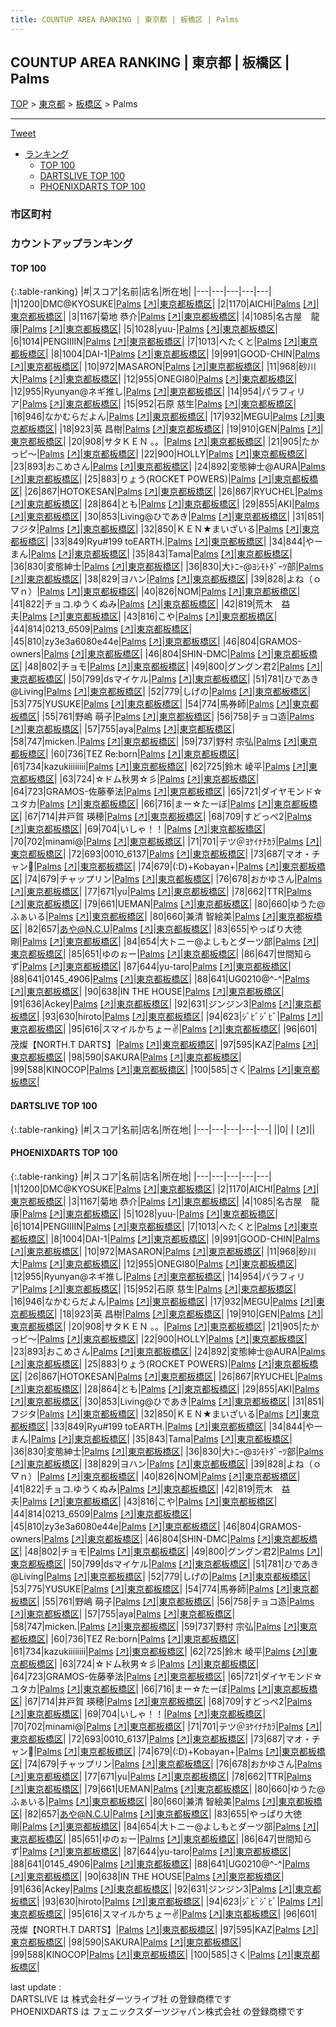 ```yaml
---
title: COUNTUP AREA RANKING | 東京都 | 板橋区 | Palms
---
```

## COUNTUP AREA RANKING | 東京都 | 板橋区 | Palms

[TOP](/darts/rank/) > [東京都](/darts/rank/東京都/) > [板橋区](/darts/rank/東京都/板橋区/) > Palms

___

<a href="https://twitter.com/share?ref_src=twsrc%5Etfw" data-text="COUNTUP AREA RANKING | 東京都板橋区Palms" class="twitter-share-button" data-hashtags="DARTSLIVE,PHOENIXDARTS,darts,ダーツ" data-show-count="false">Tweet</a>

* [ランキング](#カウントアップランキング)
    * [TOP 100](#top-100)
    * [DARTSLIVE TOP 100](#dartslive-top-100)
    * [PHOENIXDARTS TOP 100](#phoenixdarts-top-100)

### 市区町村

<ul>

</ul>

### カウントアップランキング

#### TOP 100



{:.table-ranking}
|#|スコア|名前|店名|所在地|
|---|---|---|---|---|
|1|1200|<span class="rank-name-pd">DMC@KYOSUKE</span>|<a href="/darts/rank/shops/9655.html">Palms</a> <a href="https://vs.phoenixdarts.com/jp/shop/shopDetailInfo/s_9655?s_seq=9655">[↗]</a>|<a href="/darts/rank/東京都/板橋区">東京都板橋区</a>|
|2|1170|<span class="rank-name-pd">AICHI</span>|<a href="/darts/rank/shops/9655.html">Palms</a> <a href="https://vs.phoenixdarts.com/jp/shop/shopDetailInfo/s_9655?s_seq=9655">[↗]</a>|<a href="/darts/rank/東京都/板橋区">東京都板橋区</a>|
|3|1167|<span class="rank-name-pd"><span class="pro-icon-pd"></span>菊地 恭介</span>|<a href="/darts/rank/shops/9655.html">Palms</a> <a href="https://vs.phoenixdarts.com/jp/shop/shopDetailInfo/s_9655?s_seq=9655">[↗]</a>|<a href="/darts/rank/東京都/板橋区">東京都板橋区</a>|
|4|1085|<span class="rank-name-pd">名古屋　龍康</span>|<a href="/darts/rank/shops/9655.html">Palms</a> <a href="https://vs.phoenixdarts.com/jp/shop/shopDetailInfo/s_9655?s_seq=9655">[↗]</a>|<a href="/darts/rank/東京都/板橋区">東京都板橋区</a>|
|5|1028|<span class="rank-name-pd">yuu-</span>|<a href="/darts/rank/shops/9655.html">Palms</a> <a href="https://vs.phoenixdarts.com/jp/shop/shopDetailInfo/s_9655?s_seq=9655">[↗]</a>|<a href="/darts/rank/東京都/板橋区">東京都板橋区</a>|
|6|1014|<span class="rank-name-pd">PENGIIIIN</span>|<a href="/darts/rank/shops/9655.html">Palms</a> <a href="https://vs.phoenixdarts.com/jp/shop/shopDetailInfo/s_9655?s_seq=9655">[↗]</a>|<a href="/darts/rank/東京都/板橋区">東京都板橋区</a>|
|7|1013|<span class="rank-name-pd">へたくと</span>|<a href="/darts/rank/shops/9655.html">Palms</a> <a href="https://vs.phoenixdarts.com/jp/shop/shopDetailInfo/s_9655?s_seq=9655">[↗]</a>|<a href="/darts/rank/東京都/板橋区">東京都板橋区</a>|
|8|1004|<span class="rank-name-pd">DAI-1</span>|<a href="/darts/rank/shops/9655.html">Palms</a> <a href="https://vs.phoenixdarts.com/jp/shop/shopDetailInfo/s_9655?s_seq=9655">[↗]</a>|<a href="/darts/rank/東京都/板橋区">東京都板橋区</a>|
|9|991|<span class="rank-name-pd">GOOD-CHIN</span>|<a href="/darts/rank/shops/9655.html">Palms</a> <a href="https://vs.phoenixdarts.com/jp/shop/shopDetailInfo/s_9655?s_seq=9655">[↗]</a>|<a href="/darts/rank/東京都/板橋区">東京都板橋区</a>|
|10|972|<span class="rank-name-pd">MASARON</span>|<a href="/darts/rank/shops/9655.html">Palms</a> <a href="https://vs.phoenixdarts.com/jp/shop/shopDetailInfo/s_9655?s_seq=9655">[↗]</a>|<a href="/darts/rank/東京都/板橋区">東京都板橋区</a>|
|11|968|<span class="rank-name-pd"><span class="pro-icon-pd"></span>砂川 大</span>|<a href="/darts/rank/shops/9655.html">Palms</a> <a href="https://vs.phoenixdarts.com/jp/shop/shopDetailInfo/s_9655?s_seq=9655">[↗]</a>|<a href="/darts/rank/東京都/板橋区">東京都板橋区</a>|
|12|955|<span class="rank-name-pd">ONEGI80</span>|<a href="/darts/rank/shops/9655.html">Palms</a> <a href="https://vs.phoenixdarts.com/jp/shop/shopDetailInfo/s_9655?s_seq=9655">[↗]</a>|<a href="/darts/rank/東京都/板橋区">東京都板橋区</a>|
|12|955|<span class="rank-name-pd">Ryunyan@ネギ推し</span>|<a href="/darts/rank/shops/9655.html">Palms</a> <a href="https://vs.phoenixdarts.com/jp/shop/shopDetailInfo/s_9655?s_seq=9655">[↗]</a>|<a href="/darts/rank/東京都/板橋区">東京都板橋区</a>|
|14|954|<span class="rank-name-pd">パラフィリア</span>|<a href="/darts/rank/shops/9655.html">Palms</a> <a href="https://vs.phoenixdarts.com/jp/shop/shopDetailInfo/s_9655?s_seq=9655">[↗]</a>|<a href="/darts/rank/東京都/板橋区">東京都板橋区</a>|
|15|952|<span class="rank-name-pd"><span class="pro-icon-pd"></span>石原 慈生</span>|<a href="/darts/rank/shops/9655.html">Palms</a> <a href="https://vs.phoenixdarts.com/jp/shop/shopDetailInfo/s_9655?s_seq=9655">[↗]</a>|<a href="/darts/rank/東京都/板橋区">東京都板橋区</a>|
|16|946|<span class="rank-name-pd">なかむらだよん</span>|<a href="/darts/rank/shops/9655.html">Palms</a> <a href="https://vs.phoenixdarts.com/jp/shop/shopDetailInfo/s_9655?s_seq=9655">[↗]</a>|<a href="/darts/rank/東京都/板橋区">東京都板橋区</a>|
|17|932|<span class="rank-name-pd">MEGU</span>|<a href="/darts/rank/shops/9655.html">Palms</a> <a href="https://vs.phoenixdarts.com/jp/shop/shopDetailInfo/s_9655?s_seq=9655">[↗]</a>|<a href="/darts/rank/東京都/板橋区">東京都板橋区</a>|
|18|923|<span class="rank-name-pd"><span class="pro-icon-pd"></span>英 昌樹</span>|<a href="/darts/rank/shops/9655.html">Palms</a> <a href="https://vs.phoenixdarts.com/jp/shop/shopDetailInfo/s_9655?s_seq=9655">[↗]</a>|<a href="/darts/rank/東京都/板橋区">東京都板橋区</a>|
|19|910|<span class="rank-name-pd">GEN</span>|<a href="/darts/rank/shops/9655.html">Palms</a> <a href="https://vs.phoenixdarts.com/jp/shop/shopDetailInfo/s_9655?s_seq=9655">[↗]</a>|<a href="/darts/rank/東京都/板橋区">東京都板橋区</a>|
|20|908|<span class="rank-name-pd">サタＫＥＮ 。。</span>|<a href="/darts/rank/shops/9655.html">Palms</a> <a href="https://vs.phoenixdarts.com/jp/shop/shopDetailInfo/s_9655?s_seq=9655">[↗]</a>|<a href="/darts/rank/東京都/板橋区">東京都板橋区</a>|
|21|905|<span class="rank-name-pd">たかっピ～</span>|<a href="/darts/rank/shops/9655.html">Palms</a> <a href="https://vs.phoenixdarts.com/jp/shop/shopDetailInfo/s_9655?s_seq=9655">[↗]</a>|<a href="/darts/rank/東京都/板橋区">東京都板橋区</a>|
|22|900|<span class="rank-name-pd">HOLLY</span>|<a href="/darts/rank/shops/9655.html">Palms</a> <a href="https://vs.phoenixdarts.com/jp/shop/shopDetailInfo/s_9655?s_seq=9655">[↗]</a>|<a href="/darts/rank/東京都/板橋区">東京都板橋区</a>|
|23|893|<span class="rank-name-pd">おこめさん</span>|<a href="/darts/rank/shops/9655.html">Palms</a> <a href="https://vs.phoenixdarts.com/jp/shop/shopDetailInfo/s_9655?s_seq=9655">[↗]</a>|<a href="/darts/rank/東京都/板橋区">東京都板橋区</a>|
|24|892|<span class="rank-name-pd">変態紳士@AURA</span>|<a href="/darts/rank/shops/9655.html">Palms</a> <a href="https://vs.phoenixdarts.com/jp/shop/shopDetailInfo/s_9655?s_seq=9655">[↗]</a>|<a href="/darts/rank/東京都/板橋区">東京都板橋区</a>|
|25|883|<span class="rank-name-pd">りょう(ROCKET POWERS)</span>|<a href="/darts/rank/shops/9655.html">Palms</a> <a href="https://vs.phoenixdarts.com/jp/shop/shopDetailInfo/s_9655?s_seq=9655">[↗]</a>|<a href="/darts/rank/東京都/板橋区">東京都板橋区</a>|
|26|867|<span class="rank-name-pd">HOTOKESAN</span>|<a href="/darts/rank/shops/9655.html">Palms</a> <a href="https://vs.phoenixdarts.com/jp/shop/shopDetailInfo/s_9655?s_seq=9655">[↗]</a>|<a href="/darts/rank/東京都/板橋区">東京都板橋区</a>|
|26|867|<span class="rank-name-pd">RYUCHEL</span>|<a href="/darts/rank/shops/9655.html">Palms</a> <a href="https://vs.phoenixdarts.com/jp/shop/shopDetailInfo/s_9655?s_seq=9655">[↗]</a>|<a href="/darts/rank/東京都/板橋区">東京都板橋区</a>|
|28|864|<span class="rank-name-pd">とも</span>|<a href="/darts/rank/shops/9655.html">Palms</a> <a href="https://vs.phoenixdarts.com/jp/shop/shopDetailInfo/s_9655?s_seq=9655">[↗]</a>|<a href="/darts/rank/東京都/板橋区">東京都板橋区</a>|
|29|855|<span class="rank-name-pd">AKI</span>|<a href="/darts/rank/shops/9655.html">Palms</a> <a href="https://vs.phoenixdarts.com/jp/shop/shopDetailInfo/s_9655?s_seq=9655">[↗]</a>|<a href="/darts/rank/東京都/板橋区">東京都板橋区</a>|
|30|853|<span class="rank-name-pd">Living@ひであき</span>|<a href="/darts/rank/shops/9655.html">Palms</a> <a href="https://vs.phoenixdarts.com/jp/shop/shopDetailInfo/s_9655?s_seq=9655">[↗]</a>|<a href="/darts/rank/東京都/板橋区">東京都板橋区</a>|
|31|851|<span class="rank-name-pd">フジタ</span>|<a href="/darts/rank/shops/9655.html">Palms</a> <a href="https://vs.phoenixdarts.com/jp/shop/shopDetailInfo/s_9655?s_seq=9655">[↗]</a>|<a href="/darts/rank/東京都/板橋区">東京都板橋区</a>|
|32|850|<span class="rank-name-pd">ＫＥＮ★まいざいる</span>|<a href="/darts/rank/shops/9655.html">Palms</a> <a href="https://vs.phoenixdarts.com/jp/shop/shopDetailInfo/s_9655?s_seq=9655">[↗]</a>|<a href="/darts/rank/東京都/板橋区">東京都板橋区</a>|
|33|849|<span class="rank-name-pd">Ryu#199 toEARTH.</span>|<a href="/darts/rank/shops/9655.html">Palms</a> <a href="https://vs.phoenixdarts.com/jp/shop/shopDetailInfo/s_9655?s_seq=9655">[↗]</a>|<a href="/darts/rank/東京都/板橋区">東京都板橋区</a>|
|34|844|<span class="rank-name-pd">やーまん</span>|<a href="/darts/rank/shops/9655.html">Palms</a> <a href="https://vs.phoenixdarts.com/jp/shop/shopDetailInfo/s_9655?s_seq=9655">[↗]</a>|<a href="/darts/rank/東京都/板橋区">東京都板橋区</a>|
|35|843|<span class="rank-name-pd">Tama</span>|<a href="/darts/rank/shops/9655.html">Palms</a> <a href="https://vs.phoenixdarts.com/jp/shop/shopDetailInfo/s_9655?s_seq=9655">[↗]</a>|<a href="/darts/rank/東京都/板橋区">東京都板橋区</a>|
|36|830|<span class="rank-name-pd">変態紳士</span>|<a href="/darts/rank/shops/9655.html">Palms</a> <a href="https://vs.phoenixdarts.com/jp/shop/shopDetailInfo/s_9655?s_seq=9655">[↗]</a>|<a href="/darts/rank/東京都/板橋区">東京都板橋区</a>|
|36|830|<span class="rank-name-pd">大ﾄﾆｰ@ﾖｼﾓﾄﾀﾞｰﾂ部</span>|<a href="/darts/rank/shops/9655.html">Palms</a> <a href="https://vs.phoenixdarts.com/jp/shop/shopDetailInfo/s_9655?s_seq=9655">[↗]</a>|<a href="/darts/rank/東京都/板橋区">東京都板橋区</a>|
|38|829|<span class="rank-name-pd">ヨハン</span>|<a href="/darts/rank/shops/9655.html">Palms</a> <a href="https://vs.phoenixdarts.com/jp/shop/shopDetailInfo/s_9655?s_seq=9655">[↗]</a>|<a href="/darts/rank/東京都/板橋区">東京都板橋区</a>|
|39|828|<span class="rank-name-pd">よね（ｏ▽ｎ）</span>|<a href="/darts/rank/shops/9655.html">Palms</a> <a href="https://vs.phoenixdarts.com/jp/shop/shopDetailInfo/s_9655?s_seq=9655">[↗]</a>|<a href="/darts/rank/東京都/板橋区">東京都板橋区</a>|
|40|826|<span class="rank-name-pd">NOM</span>|<a href="/darts/rank/shops/9655.html">Palms</a> <a href="https://vs.phoenixdarts.com/jp/shop/shopDetailInfo/s_9655?s_seq=9655">[↗]</a>|<a href="/darts/rank/東京都/板橋区">東京都板橋区</a>|
|41|822|<span class="rank-name-pd">チョコ.ゆうくぬみ</span>|<a href="/darts/rank/shops/9655.html">Palms</a> <a href="https://vs.phoenixdarts.com/jp/shop/shopDetailInfo/s_9655?s_seq=9655">[↗]</a>|<a href="/darts/rank/東京都/板橋区">東京都板橋区</a>|
|42|819|<span class="rank-name-pd">荒木　益夫</span>|<a href="/darts/rank/shops/9655.html">Palms</a> <a href="https://vs.phoenixdarts.com/jp/shop/shopDetailInfo/s_9655?s_seq=9655">[↗]</a>|<a href="/darts/rank/東京都/板橋区">東京都板橋区</a>|
|43|816|<span class="rank-name-pd">こや</span>|<a href="/darts/rank/shops/9655.html">Palms</a> <a href="https://vs.phoenixdarts.com/jp/shop/shopDetailInfo/s_9655?s_seq=9655">[↗]</a>|<a href="/darts/rank/東京都/板橋区">東京都板橋区</a>|
|44|814|<span class="rank-name-pd">0213_6509</span>|<a href="/darts/rank/shops/9655.html">Palms</a> <a href="https://vs.phoenixdarts.com/jp/shop/shopDetailInfo/s_9655?s_seq=9655">[↗]</a>|<a href="/darts/rank/東京都/板橋区">東京都板橋区</a>|
|45|810|<span class="rank-name-pd">zy3e3a6080e44e</span>|<a href="/darts/rank/shops/9655.html">Palms</a> <a href="https://vs.phoenixdarts.com/jp/shop/shopDetailInfo/s_9655?s_seq=9655">[↗]</a>|<a href="/darts/rank/東京都/板橋区">東京都板橋区</a>|
|46|804|<span class="rank-name-pd">GRAMOS-owners</span>|<a href="/darts/rank/shops/9655.html">Palms</a> <a href="https://vs.phoenixdarts.com/jp/shop/shopDetailInfo/s_9655?s_seq=9655">[↗]</a>|<a href="/darts/rank/東京都/板橋区">東京都板橋区</a>|
|46|804|<span class="rank-name-pd">SHIN-DMC</span>|<a href="/darts/rank/shops/9655.html">Palms</a> <a href="https://vs.phoenixdarts.com/jp/shop/shopDetailInfo/s_9655?s_seq=9655">[↗]</a>|<a href="/darts/rank/東京都/板橋区">東京都板橋区</a>|
|48|802|<span class="rank-name-pd">チョモ</span>|<a href="/darts/rank/shops/9655.html">Palms</a> <a href="https://vs.phoenixdarts.com/jp/shop/shopDetailInfo/s_9655?s_seq=9655">[↗]</a>|<a href="/darts/rank/東京都/板橋区">東京都板橋区</a>|
|49|800|<span class="rank-name-pd">グングン君2</span>|<a href="/darts/rank/shops/9655.html">Palms</a> <a href="https://vs.phoenixdarts.com/jp/shop/shopDetailInfo/s_9655?s_seq=9655">[↗]</a>|<a href="/darts/rank/東京都/板橋区">東京都板橋区</a>|
|50|799|<span class="rank-name-pd">dsマイケル</span>|<a href="/darts/rank/shops/9655.html">Palms</a> <a href="https://vs.phoenixdarts.com/jp/shop/shopDetailInfo/s_9655?s_seq=9655">[↗]</a>|<a href="/darts/rank/東京都/板橋区">東京都板橋区</a>|
|51|781|<span class="rank-name-pd">ひであき@Living</span>|<a href="/darts/rank/shops/9655.html">Palms</a> <a href="https://vs.phoenixdarts.com/jp/shop/shopDetailInfo/s_9655?s_seq=9655">[↗]</a>|<a href="/darts/rank/東京都/板橋区">東京都板橋区</a>|
|52|779|<span class="rank-name-pd">しげの</span>|<a href="/darts/rank/shops/9655.html">Palms</a> <a href="https://vs.phoenixdarts.com/jp/shop/shopDetailInfo/s_9655?s_seq=9655">[↗]</a>|<a href="/darts/rank/東京都/板橋区">東京都板橋区</a>|
|53|775|<span class="rank-name-pd">YUSUKE</span>|<a href="/darts/rank/shops/9655.html">Palms</a> <a href="https://vs.phoenixdarts.com/jp/shop/shopDetailInfo/s_9655?s_seq=9655">[↗]</a>|<a href="/darts/rank/東京都/板橋区">東京都板橋区</a>|
|54|774|<span class="rank-name-pd">馬券師</span>|<a href="/darts/rank/shops/9655.html">Palms</a> <a href="https://vs.phoenixdarts.com/jp/shop/shopDetailInfo/s_9655?s_seq=9655">[↗]</a>|<a href="/darts/rank/東京都/板橋区">東京都板橋区</a>|
|55|761|<span class="rank-name-pd"><span class="pro-icon-pd"></span>野嶋 萌子</span>|<a href="/darts/rank/shops/9655.html">Palms</a> <a href="https://vs.phoenixdarts.com/jp/shop/shopDetailInfo/s_9655?s_seq=9655">[↗]</a>|<a href="/darts/rank/東京都/板橋区">東京都板橋区</a>|
|56|758|<span class="rank-name-pd">チョコ造</span>|<a href="/darts/rank/shops/9655.html">Palms</a> <a href="https://vs.phoenixdarts.com/jp/shop/shopDetailInfo/s_9655?s_seq=9655">[↗]</a>|<a href="/darts/rank/東京都/板橋区">東京都板橋区</a>|
|57|755|<span class="rank-name-pd">aya</span>|<a href="/darts/rank/shops/9655.html">Palms</a> <a href="https://vs.phoenixdarts.com/jp/shop/shopDetailInfo/s_9655?s_seq=9655">[↗]</a>|<a href="/darts/rank/東京都/板橋区">東京都板橋区</a>|
|58|747|<span class="rank-name-pd">micken.</span>|<a href="/darts/rank/shops/9655.html">Palms</a> <a href="https://vs.phoenixdarts.com/jp/shop/shopDetailInfo/s_9655?s_seq=9655">[↗]</a>|<a href="/darts/rank/東京都/板橋区">東京都板橋区</a>|
|59|737|<span class="rank-name-pd"><span class="pro-icon-pd"></span>野村 宗弘</span>|<a href="/darts/rank/shops/9655.html">Palms</a> <a href="https://vs.phoenixdarts.com/jp/shop/shopDetailInfo/s_9655?s_seq=9655">[↗]</a>|<a href="/darts/rank/東京都/板橋区">東京都板橋区</a>|
|60|736|<span class="rank-name-pd">TEZ Re:born</span>|<a href="/darts/rank/shops/9655.html">Palms</a> <a href="https://vs.phoenixdarts.com/jp/shop/shopDetailInfo/s_9655?s_seq=9655">[↗]</a>|<a href="/darts/rank/東京都/板橋区">東京都板橋区</a>|
|61|734|<span class="rank-name-pd">kazukiiiiiiii</span>|<a href="/darts/rank/shops/9655.html">Palms</a> <a href="https://vs.phoenixdarts.com/jp/shop/shopDetailInfo/s_9655?s_seq=9655">[↗]</a>|<a href="/darts/rank/東京都/板橋区">東京都板橋区</a>|
|62|725|<span class="rank-name-pd"><span class="pro-icon-pd"></span>鈴木 崚平</span>|<a href="/darts/rank/shops/9655.html">Palms</a> <a href="https://vs.phoenixdarts.com/jp/shop/shopDetailInfo/s_9655?s_seq=9655">[↗]</a>|<a href="/darts/rank/東京都/板橋区">東京都板橋区</a>|
|63|724|<span class="rank-name-pd">☆ドム秋男☆彡</span>|<a href="/darts/rank/shops/9655.html">Palms</a> <a href="https://vs.phoenixdarts.com/jp/shop/shopDetailInfo/s_9655?s_seq=9655">[↗]</a>|<a href="/darts/rank/東京都/板橋区">東京都板橋区</a>|
|64|723|<span class="rank-name-pd">GRAMOS-佐藤拳法</span>|<a href="/darts/rank/shops/9655.html">Palms</a> <a href="https://vs.phoenixdarts.com/jp/shop/shopDetailInfo/s_9655?s_seq=9655">[↗]</a>|<a href="/darts/rank/東京都/板橋区">東京都板橋区</a>|
|65|721|<span class="rank-name-pd">ダイヤモンド☆ユタカ</span>|<a href="/darts/rank/shops/9655.html">Palms</a> <a href="https://vs.phoenixdarts.com/jp/shop/shopDetailInfo/s_9655?s_seq=9655">[↗]</a>|<a href="/darts/rank/東京都/板橋区">東京都板橋区</a>|
|66|716|<span class="rank-name-pd">まー☆たーぼ</span>|<a href="/darts/rank/shops/9655.html">Palms</a> <a href="https://vs.phoenixdarts.com/jp/shop/shopDetailInfo/s_9655?s_seq=9655">[↗]</a>|<a href="/darts/rank/東京都/板橋区">東京都板橋区</a>|
|67|714|<span class="rank-name-pd">井戸賀 瑛穂</span>|<a href="/darts/rank/shops/9655.html">Palms</a> <a href="https://vs.phoenixdarts.com/jp/shop/shopDetailInfo/s_9655?s_seq=9655">[↗]</a>|<a href="/darts/rank/東京都/板橋区">東京都板橋区</a>|
|68|709|<span class="rank-name-pd">すどっぺ2</span>|<a href="/darts/rank/shops/9655.html">Palms</a> <a href="https://vs.phoenixdarts.com/jp/shop/shopDetailInfo/s_9655?s_seq=9655">[↗]</a>|<a href="/darts/rank/東京都/板橋区">東京都板橋区</a>|
|69|704|<span class="rank-name-pd">いしゃ！！</span>|<a href="/darts/rank/shops/9655.html">Palms</a> <a href="https://vs.phoenixdarts.com/jp/shop/shopDetailInfo/s_9655?s_seq=9655">[↗]</a>|<a href="/darts/rank/東京都/板橋区">東京都板橋区</a>|
|70|702|<span class="rank-name-pd">minami@</span>|<a href="/darts/rank/shops/9655.html">Palms</a> <a href="https://vs.phoenixdarts.com/jp/shop/shopDetailInfo/s_9655?s_seq=9655">[↗]</a>|<a href="/darts/rank/東京都/板橋区">東京都板橋区</a>|
|71|701|<span class="rank-name-pd">テツ＠ﾖｹｲﾅﾁｶﾗ</span>|<a href="/darts/rank/shops/9655.html">Palms</a> <a href="https://vs.phoenixdarts.com/jp/shop/shopDetailInfo/s_9655?s_seq=9655">[↗]</a>|<a href="/darts/rank/東京都/板橋区">東京都板橋区</a>|
|72|693|<span class="rank-name-pd">0010_6137</span>|<a href="/darts/rank/shops/9655.html">Palms</a> <a href="https://vs.phoenixdarts.com/jp/shop/shopDetailInfo/s_9655?s_seq=9655">[↗]</a>|<a href="/darts/rank/東京都/板橋区">東京都板橋区</a>|
|73|687|<span class="rank-name-pd">マオ・チャン🥟</span>|<a href="/darts/rank/shops/9655.html">Palms</a> <a href="https://vs.phoenixdarts.com/jp/shop/shopDetailInfo/s_9655?s_seq=9655">[↗]</a>|<a href="/darts/rank/東京都/板橋区">東京都板橋区</a>|
|74|679|<span class="rank-name-pd">(:D)+Kobayan+</span>|<a href="/darts/rank/shops/9655.html">Palms</a> <a href="https://vs.phoenixdarts.com/jp/shop/shopDetailInfo/s_9655?s_seq=9655">[↗]</a>|<a href="/darts/rank/東京都/板橋区">東京都板橋区</a>|
|74|679|<span class="rank-name-pd">チャップリン</span>|<a href="/darts/rank/shops/9655.html">Palms</a> <a href="https://vs.phoenixdarts.com/jp/shop/shopDetailInfo/s_9655?s_seq=9655">[↗]</a>|<a href="/darts/rank/東京都/板橋区">東京都板橋区</a>|
|76|678|<span class="rank-name-pd">おかゆさん</span>|<a href="/darts/rank/shops/9655.html">Palms</a> <a href="https://vs.phoenixdarts.com/jp/shop/shopDetailInfo/s_9655?s_seq=9655">[↗]</a>|<a href="/darts/rank/東京都/板橋区">東京都板橋区</a>|
|77|671|<span class="rank-name-pd">yu</span>|<a href="/darts/rank/shops/9655.html">Palms</a> <a href="https://vs.phoenixdarts.com/jp/shop/shopDetailInfo/s_9655?s_seq=9655">[↗]</a>|<a href="/darts/rank/東京都/板橋区">東京都板橋区</a>|
|78|662|<span class="rank-name-pd">TTR</span>|<a href="/darts/rank/shops/9655.html">Palms</a> <a href="https://vs.phoenixdarts.com/jp/shop/shopDetailInfo/s_9655?s_seq=9655">[↗]</a>|<a href="/darts/rank/東京都/板橋区">東京都板橋区</a>|
|79|661|<span class="rank-name-pd">UEMAN</span>|<a href="/darts/rank/shops/9655.html">Palms</a> <a href="https://vs.phoenixdarts.com/jp/shop/shopDetailInfo/s_9655?s_seq=9655">[↗]</a>|<a href="/darts/rank/東京都/板橋区">東京都板橋区</a>|
|80|660|<span class="rank-name-pd">ゆうた@ふぁいる</span>|<a href="/darts/rank/shops/9655.html">Palms</a> <a href="https://vs.phoenixdarts.com/jp/shop/shopDetailInfo/s_9655?s_seq=9655">[↗]</a>|<a href="/darts/rank/東京都/板橋区">東京都板橋区</a>|
|80|660|<span class="rank-name-pd">兼清 智絵美</span>|<a href="/darts/rank/shops/9655.html">Palms</a> <a href="https://vs.phoenixdarts.com/jp/shop/shopDetailInfo/s_9655?s_seq=9655">[↗]</a>|<a href="/darts/rank/東京都/板橋区">東京都板橋区</a>|
|82|657|<span class="rank-name-pd">あや@N.C.U</span>|<a href="/darts/rank/shops/9655.html">Palms</a> <a href="https://vs.phoenixdarts.com/jp/shop/shopDetailInfo/s_9655?s_seq=9655">[↗]</a>|<a href="/darts/rank/東京都/板橋区">東京都板橋区</a>|
|83|655|<span class="rank-name-pd">やっぱり大徳剛</span>|<a href="/darts/rank/shops/9655.html">Palms</a> <a href="https://vs.phoenixdarts.com/jp/shop/shopDetailInfo/s_9655?s_seq=9655">[↗]</a>|<a href="/darts/rank/東京都/板橋区">東京都板橋区</a>|
|84|654|<span class="rank-name-pd">大トニー@よしもとダーツ部</span>|<a href="/darts/rank/shops/9655.html">Palms</a> <a href="https://vs.phoenixdarts.com/jp/shop/shopDetailInfo/s_9655?s_seq=9655">[↗]</a>|<a href="/darts/rank/東京都/板橋区">東京都板橋区</a>|
|85|651|<span class="rank-name-pd">ゆのぉー</span>|<a href="/darts/rank/shops/9655.html">Palms</a> <a href="https://vs.phoenixdarts.com/jp/shop/shopDetailInfo/s_9655?s_seq=9655">[↗]</a>|<a href="/darts/rank/東京都/板橋区">東京都板橋区</a>|
|86|647|<span class="rank-name-pd">世間知らず</span>|<a href="/darts/rank/shops/9655.html">Palms</a> <a href="https://vs.phoenixdarts.com/jp/shop/shopDetailInfo/s_9655?s_seq=9655">[↗]</a>|<a href="/darts/rank/東京都/板橋区">東京都板橋区</a>|
|87|644|<span class="rank-name-pd">yu-taro</span>|<a href="/darts/rank/shops/9655.html">Palms</a> <a href="https://vs.phoenixdarts.com/jp/shop/shopDetailInfo/s_9655?s_seq=9655">[↗]</a>|<a href="/darts/rank/東京都/板橋区">東京都板橋区</a>|
|88|641|<span class="rank-name-pd">0145_4906</span>|<a href="/darts/rank/shops/9655.html">Palms</a> <a href="https://vs.phoenixdarts.com/jp/shop/shopDetailInfo/s_9655?s_seq=9655">[↗]</a>|<a href="/darts/rank/東京都/板橋区">東京都板橋区</a>|
|88|641|<span class="rank-name-pd">UG0210@^-^</span>|<a href="/darts/rank/shops/9655.html">Palms</a> <a href="https://vs.phoenixdarts.com/jp/shop/shopDetailInfo/s_9655?s_seq=9655">[↗]</a>|<a href="/darts/rank/東京都/板橋区">東京都板橋区</a>|
|90|638|<span class="rank-name-pd">IN THE HOUSE</span>|<a href="/darts/rank/shops/9655.html">Palms</a> <a href="https://vs.phoenixdarts.com/jp/shop/shopDetailInfo/s_9655?s_seq=9655">[↗]</a>|<a href="/darts/rank/東京都/板橋区">東京都板橋区</a>|
|91|636|<span class="rank-name-pd">Ackey</span>|<a href="/darts/rank/shops/9655.html">Palms</a> <a href="https://vs.phoenixdarts.com/jp/shop/shopDetailInfo/s_9655?s_seq=9655">[↗]</a>|<a href="/darts/rank/東京都/板橋区">東京都板橋区</a>|
|92|631|<span class="rank-name-pd">ジンジン3</span>|<a href="/darts/rank/shops/9655.html">Palms</a> <a href="https://vs.phoenixdarts.com/jp/shop/shopDetailInfo/s_9655?s_seq=9655">[↗]</a>|<a href="/darts/rank/東京都/板橋区">東京都板橋区</a>|
|93|630|<span class="rank-name-pd">hiroto</span>|<a href="/darts/rank/shops/9655.html">Palms</a> <a href="https://vs.phoenixdarts.com/jp/shop/shopDetailInfo/s_9655?s_seq=9655">[↗]</a>|<a href="/darts/rank/東京都/板橋区">東京都板橋区</a>|
|94|623|<span class="rank-name-pd">ｼﾞﾋﾞｼﾞﾋﾞ</span>|<a href="/darts/rank/shops/9655.html">Palms</a> <a href="https://vs.phoenixdarts.com/jp/shop/shopDetailInfo/s_9655?s_seq=9655">[↗]</a>|<a href="/darts/rank/東京都/板橋区">東京都板橋区</a>|
|95|616|<span class="rank-name-pd">スマイルかちょー✌</span>|<a href="/darts/rank/shops/9655.html">Palms</a> <a href="https://vs.phoenixdarts.com/jp/shop/shopDetailInfo/s_9655?s_seq=9655">[↗]</a>|<a href="/darts/rank/東京都/板橋区">東京都板橋区</a>|
|96|601|<span class="rank-name-pd">茂燦【NORTH.T DARTS】</span>|<a href="/darts/rank/shops/9655.html">Palms</a> <a href="https://vs.phoenixdarts.com/jp/shop/shopDetailInfo/s_9655?s_seq=9655">[↗]</a>|<a href="/darts/rank/東京都/板橋区">東京都板橋区</a>|
|97|595|<span class="rank-name-pd">KAZ</span>|<a href="/darts/rank/shops/9655.html">Palms</a> <a href="https://vs.phoenixdarts.com/jp/shop/shopDetailInfo/s_9655?s_seq=9655">[↗]</a>|<a href="/darts/rank/東京都/板橋区">東京都板橋区</a>|
|98|590|<span class="rank-name-pd">SAKURA</span>|<a href="/darts/rank/shops/9655.html">Palms</a> <a href="https://vs.phoenixdarts.com/jp/shop/shopDetailInfo/s_9655?s_seq=9655">[↗]</a>|<a href="/darts/rank/東京都/板橋区">東京都板橋区</a>|
|99|588|<span class="rank-name-pd">KINOCOP</span>|<a href="/darts/rank/shops/9655.html">Palms</a> <a href="https://vs.phoenixdarts.com/jp/shop/shopDetailInfo/s_9655?s_seq=9655">[↗]</a>|<a href="/darts/rank/東京都/板橋区">東京都板橋区</a>|
|100|585|<span class="rank-name-pd">さく</span>|<a href="/darts/rank/shops/9655.html">Palms</a> <a href="https://vs.phoenixdarts.com/jp/shop/shopDetailInfo/s_9655?s_seq=9655">[↗]</a>|<a href="/darts/rank/東京都/板橋区">東京都板橋区</a>|


#### DARTSLIVE TOP 100



{:.table-ranking}
|#|スコア|名前|店名|所在地|
|---|---|---|---|---|
||0|<span class="rank-name-dl"> </span>|<a href="/darts/rank/shops/.html"></a> <a href="">[↗]</a>|<a href="/darts/rank//"></a>|


#### PHOENIXDARTS TOP 100



{:.table-ranking}
|#|スコア|名前|店名|所在地|
|---|---|---|---|---|
|1|1200|<span class="rank-name-pd">DMC@KYOSUKE</span>|<a href="/darts/rank/shops/9655.html">Palms</a> <a href="https://vs.phoenixdarts.com/jp/shop/shopDetailInfo/s_9655?s_seq=9655">[↗]</a>|<a href="/darts/rank/東京都/板橋区">東京都板橋区</a>|
|2|1170|<span class="rank-name-pd">AICHI</span>|<a href="/darts/rank/shops/9655.html">Palms</a> <a href="https://vs.phoenixdarts.com/jp/shop/shopDetailInfo/s_9655?s_seq=9655">[↗]</a>|<a href="/darts/rank/東京都/板橋区">東京都板橋区</a>|
|3|1167|<span class="rank-name-pd"><span class="pro-icon-pd"></span>菊地 恭介</span>|<a href="/darts/rank/shops/9655.html">Palms</a> <a href="https://vs.phoenixdarts.com/jp/shop/shopDetailInfo/s_9655?s_seq=9655">[↗]</a>|<a href="/darts/rank/東京都/板橋区">東京都板橋区</a>|
|4|1085|<span class="rank-name-pd">名古屋　龍康</span>|<a href="/darts/rank/shops/9655.html">Palms</a> <a href="https://vs.phoenixdarts.com/jp/shop/shopDetailInfo/s_9655?s_seq=9655">[↗]</a>|<a href="/darts/rank/東京都/板橋区">東京都板橋区</a>|
|5|1028|<span class="rank-name-pd">yuu-</span>|<a href="/darts/rank/shops/9655.html">Palms</a> <a href="https://vs.phoenixdarts.com/jp/shop/shopDetailInfo/s_9655?s_seq=9655">[↗]</a>|<a href="/darts/rank/東京都/板橋区">東京都板橋区</a>|
|6|1014|<span class="rank-name-pd">PENGIIIIN</span>|<a href="/darts/rank/shops/9655.html">Palms</a> <a href="https://vs.phoenixdarts.com/jp/shop/shopDetailInfo/s_9655?s_seq=9655">[↗]</a>|<a href="/darts/rank/東京都/板橋区">東京都板橋区</a>|
|7|1013|<span class="rank-name-pd">へたくと</span>|<a href="/darts/rank/shops/9655.html">Palms</a> <a href="https://vs.phoenixdarts.com/jp/shop/shopDetailInfo/s_9655?s_seq=9655">[↗]</a>|<a href="/darts/rank/東京都/板橋区">東京都板橋区</a>|
|8|1004|<span class="rank-name-pd">DAI-1</span>|<a href="/darts/rank/shops/9655.html">Palms</a> <a href="https://vs.phoenixdarts.com/jp/shop/shopDetailInfo/s_9655?s_seq=9655">[↗]</a>|<a href="/darts/rank/東京都/板橋区">東京都板橋区</a>|
|9|991|<span class="rank-name-pd">GOOD-CHIN</span>|<a href="/darts/rank/shops/9655.html">Palms</a> <a href="https://vs.phoenixdarts.com/jp/shop/shopDetailInfo/s_9655?s_seq=9655">[↗]</a>|<a href="/darts/rank/東京都/板橋区">東京都板橋区</a>|
|10|972|<span class="rank-name-pd">MASARON</span>|<a href="/darts/rank/shops/9655.html">Palms</a> <a href="https://vs.phoenixdarts.com/jp/shop/shopDetailInfo/s_9655?s_seq=9655">[↗]</a>|<a href="/darts/rank/東京都/板橋区">東京都板橋区</a>|
|11|968|<span class="rank-name-pd"><span class="pro-icon-pd"></span>砂川 大</span>|<a href="/darts/rank/shops/9655.html">Palms</a> <a href="https://vs.phoenixdarts.com/jp/shop/shopDetailInfo/s_9655?s_seq=9655">[↗]</a>|<a href="/darts/rank/東京都/板橋区">東京都板橋区</a>|
|12|955|<span class="rank-name-pd">ONEGI80</span>|<a href="/darts/rank/shops/9655.html">Palms</a> <a href="https://vs.phoenixdarts.com/jp/shop/shopDetailInfo/s_9655?s_seq=9655">[↗]</a>|<a href="/darts/rank/東京都/板橋区">東京都板橋区</a>|
|12|955|<span class="rank-name-pd">Ryunyan@ネギ推し</span>|<a href="/darts/rank/shops/9655.html">Palms</a> <a href="https://vs.phoenixdarts.com/jp/shop/shopDetailInfo/s_9655?s_seq=9655">[↗]</a>|<a href="/darts/rank/東京都/板橋区">東京都板橋区</a>|
|14|954|<span class="rank-name-pd">パラフィリア</span>|<a href="/darts/rank/shops/9655.html">Palms</a> <a href="https://vs.phoenixdarts.com/jp/shop/shopDetailInfo/s_9655?s_seq=9655">[↗]</a>|<a href="/darts/rank/東京都/板橋区">東京都板橋区</a>|
|15|952|<span class="rank-name-pd"><span class="pro-icon-pd"></span>石原 慈生</span>|<a href="/darts/rank/shops/9655.html">Palms</a> <a href="https://vs.phoenixdarts.com/jp/shop/shopDetailInfo/s_9655?s_seq=9655">[↗]</a>|<a href="/darts/rank/東京都/板橋区">東京都板橋区</a>|
|16|946|<span class="rank-name-pd">なかむらだよん</span>|<a href="/darts/rank/shops/9655.html">Palms</a> <a href="https://vs.phoenixdarts.com/jp/shop/shopDetailInfo/s_9655?s_seq=9655">[↗]</a>|<a href="/darts/rank/東京都/板橋区">東京都板橋区</a>|
|17|932|<span class="rank-name-pd">MEGU</span>|<a href="/darts/rank/shops/9655.html">Palms</a> <a href="https://vs.phoenixdarts.com/jp/shop/shopDetailInfo/s_9655?s_seq=9655">[↗]</a>|<a href="/darts/rank/東京都/板橋区">東京都板橋区</a>|
|18|923|<span class="rank-name-pd"><span class="pro-icon-pd"></span>英 昌樹</span>|<a href="/darts/rank/shops/9655.html">Palms</a> <a href="https://vs.phoenixdarts.com/jp/shop/shopDetailInfo/s_9655?s_seq=9655">[↗]</a>|<a href="/darts/rank/東京都/板橋区">東京都板橋区</a>|
|19|910|<span class="rank-name-pd">GEN</span>|<a href="/darts/rank/shops/9655.html">Palms</a> <a href="https://vs.phoenixdarts.com/jp/shop/shopDetailInfo/s_9655?s_seq=9655">[↗]</a>|<a href="/darts/rank/東京都/板橋区">東京都板橋区</a>|
|20|908|<span class="rank-name-pd">サタＫＥＮ 。。</span>|<a href="/darts/rank/shops/9655.html">Palms</a> <a href="https://vs.phoenixdarts.com/jp/shop/shopDetailInfo/s_9655?s_seq=9655">[↗]</a>|<a href="/darts/rank/東京都/板橋区">東京都板橋区</a>|
|21|905|<span class="rank-name-pd">たかっピ～</span>|<a href="/darts/rank/shops/9655.html">Palms</a> <a href="https://vs.phoenixdarts.com/jp/shop/shopDetailInfo/s_9655?s_seq=9655">[↗]</a>|<a href="/darts/rank/東京都/板橋区">東京都板橋区</a>|
|22|900|<span class="rank-name-pd">HOLLY</span>|<a href="/darts/rank/shops/9655.html">Palms</a> <a href="https://vs.phoenixdarts.com/jp/shop/shopDetailInfo/s_9655?s_seq=9655">[↗]</a>|<a href="/darts/rank/東京都/板橋区">東京都板橋区</a>|
|23|893|<span class="rank-name-pd">おこめさん</span>|<a href="/darts/rank/shops/9655.html">Palms</a> <a href="https://vs.phoenixdarts.com/jp/shop/shopDetailInfo/s_9655?s_seq=9655">[↗]</a>|<a href="/darts/rank/東京都/板橋区">東京都板橋区</a>|
|24|892|<span class="rank-name-pd">変態紳士@AURA</span>|<a href="/darts/rank/shops/9655.html">Palms</a> <a href="https://vs.phoenixdarts.com/jp/shop/shopDetailInfo/s_9655?s_seq=9655">[↗]</a>|<a href="/darts/rank/東京都/板橋区">東京都板橋区</a>|
|25|883|<span class="rank-name-pd">りょう(ROCKET POWERS)</span>|<a href="/darts/rank/shops/9655.html">Palms</a> <a href="https://vs.phoenixdarts.com/jp/shop/shopDetailInfo/s_9655?s_seq=9655">[↗]</a>|<a href="/darts/rank/東京都/板橋区">東京都板橋区</a>|
|26|867|<span class="rank-name-pd">HOTOKESAN</span>|<a href="/darts/rank/shops/9655.html">Palms</a> <a href="https://vs.phoenixdarts.com/jp/shop/shopDetailInfo/s_9655?s_seq=9655">[↗]</a>|<a href="/darts/rank/東京都/板橋区">東京都板橋区</a>|
|26|867|<span class="rank-name-pd">RYUCHEL</span>|<a href="/darts/rank/shops/9655.html">Palms</a> <a href="https://vs.phoenixdarts.com/jp/shop/shopDetailInfo/s_9655?s_seq=9655">[↗]</a>|<a href="/darts/rank/東京都/板橋区">東京都板橋区</a>|
|28|864|<span class="rank-name-pd">とも</span>|<a href="/darts/rank/shops/9655.html">Palms</a> <a href="https://vs.phoenixdarts.com/jp/shop/shopDetailInfo/s_9655?s_seq=9655">[↗]</a>|<a href="/darts/rank/東京都/板橋区">東京都板橋区</a>|
|29|855|<span class="rank-name-pd">AKI</span>|<a href="/darts/rank/shops/9655.html">Palms</a> <a href="https://vs.phoenixdarts.com/jp/shop/shopDetailInfo/s_9655?s_seq=9655">[↗]</a>|<a href="/darts/rank/東京都/板橋区">東京都板橋区</a>|
|30|853|<span class="rank-name-pd">Living@ひであき</span>|<a href="/darts/rank/shops/9655.html">Palms</a> <a href="https://vs.phoenixdarts.com/jp/shop/shopDetailInfo/s_9655?s_seq=9655">[↗]</a>|<a href="/darts/rank/東京都/板橋区">東京都板橋区</a>|
|31|851|<span class="rank-name-pd">フジタ</span>|<a href="/darts/rank/shops/9655.html">Palms</a> <a href="https://vs.phoenixdarts.com/jp/shop/shopDetailInfo/s_9655?s_seq=9655">[↗]</a>|<a href="/darts/rank/東京都/板橋区">東京都板橋区</a>|
|32|850|<span class="rank-name-pd">ＫＥＮ★まいざいる</span>|<a href="/darts/rank/shops/9655.html">Palms</a> <a href="https://vs.phoenixdarts.com/jp/shop/shopDetailInfo/s_9655?s_seq=9655">[↗]</a>|<a href="/darts/rank/東京都/板橋区">東京都板橋区</a>|
|33|849|<span class="rank-name-pd">Ryu#199 toEARTH.</span>|<a href="/darts/rank/shops/9655.html">Palms</a> <a href="https://vs.phoenixdarts.com/jp/shop/shopDetailInfo/s_9655?s_seq=9655">[↗]</a>|<a href="/darts/rank/東京都/板橋区">東京都板橋区</a>|
|34|844|<span class="rank-name-pd">やーまん</span>|<a href="/darts/rank/shops/9655.html">Palms</a> <a href="https://vs.phoenixdarts.com/jp/shop/shopDetailInfo/s_9655?s_seq=9655">[↗]</a>|<a href="/darts/rank/東京都/板橋区">東京都板橋区</a>|
|35|843|<span class="rank-name-pd">Tama</span>|<a href="/darts/rank/shops/9655.html">Palms</a> <a href="https://vs.phoenixdarts.com/jp/shop/shopDetailInfo/s_9655?s_seq=9655">[↗]</a>|<a href="/darts/rank/東京都/板橋区">東京都板橋区</a>|
|36|830|<span class="rank-name-pd">変態紳士</span>|<a href="/darts/rank/shops/9655.html">Palms</a> <a href="https://vs.phoenixdarts.com/jp/shop/shopDetailInfo/s_9655?s_seq=9655">[↗]</a>|<a href="/darts/rank/東京都/板橋区">東京都板橋区</a>|
|36|830|<span class="rank-name-pd">大ﾄﾆｰ@ﾖｼﾓﾄﾀﾞｰﾂ部</span>|<a href="/darts/rank/shops/9655.html">Palms</a> <a href="https://vs.phoenixdarts.com/jp/shop/shopDetailInfo/s_9655?s_seq=9655">[↗]</a>|<a href="/darts/rank/東京都/板橋区">東京都板橋区</a>|
|38|829|<span class="rank-name-pd">ヨハン</span>|<a href="/darts/rank/shops/9655.html">Palms</a> <a href="https://vs.phoenixdarts.com/jp/shop/shopDetailInfo/s_9655?s_seq=9655">[↗]</a>|<a href="/darts/rank/東京都/板橋区">東京都板橋区</a>|
|39|828|<span class="rank-name-pd">よね（ｏ▽ｎ）</span>|<a href="/darts/rank/shops/9655.html">Palms</a> <a href="https://vs.phoenixdarts.com/jp/shop/shopDetailInfo/s_9655?s_seq=9655">[↗]</a>|<a href="/darts/rank/東京都/板橋区">東京都板橋区</a>|
|40|826|<span class="rank-name-pd">NOM</span>|<a href="/darts/rank/shops/9655.html">Palms</a> <a href="https://vs.phoenixdarts.com/jp/shop/shopDetailInfo/s_9655?s_seq=9655">[↗]</a>|<a href="/darts/rank/東京都/板橋区">東京都板橋区</a>|
|41|822|<span class="rank-name-pd">チョコ.ゆうくぬみ</span>|<a href="/darts/rank/shops/9655.html">Palms</a> <a href="https://vs.phoenixdarts.com/jp/shop/shopDetailInfo/s_9655?s_seq=9655">[↗]</a>|<a href="/darts/rank/東京都/板橋区">東京都板橋区</a>|
|42|819|<span class="rank-name-pd">荒木　益夫</span>|<a href="/darts/rank/shops/9655.html">Palms</a> <a href="https://vs.phoenixdarts.com/jp/shop/shopDetailInfo/s_9655?s_seq=9655">[↗]</a>|<a href="/darts/rank/東京都/板橋区">東京都板橋区</a>|
|43|816|<span class="rank-name-pd">こや</span>|<a href="/darts/rank/shops/9655.html">Palms</a> <a href="https://vs.phoenixdarts.com/jp/shop/shopDetailInfo/s_9655?s_seq=9655">[↗]</a>|<a href="/darts/rank/東京都/板橋区">東京都板橋区</a>|
|44|814|<span class="rank-name-pd">0213_6509</span>|<a href="/darts/rank/shops/9655.html">Palms</a> <a href="https://vs.phoenixdarts.com/jp/shop/shopDetailInfo/s_9655?s_seq=9655">[↗]</a>|<a href="/darts/rank/東京都/板橋区">東京都板橋区</a>|
|45|810|<span class="rank-name-pd">zy3e3a6080e44e</span>|<a href="/darts/rank/shops/9655.html">Palms</a> <a href="https://vs.phoenixdarts.com/jp/shop/shopDetailInfo/s_9655?s_seq=9655">[↗]</a>|<a href="/darts/rank/東京都/板橋区">東京都板橋区</a>|
|46|804|<span class="rank-name-pd">GRAMOS-owners</span>|<a href="/darts/rank/shops/9655.html">Palms</a> <a href="https://vs.phoenixdarts.com/jp/shop/shopDetailInfo/s_9655?s_seq=9655">[↗]</a>|<a href="/darts/rank/東京都/板橋区">東京都板橋区</a>|
|46|804|<span class="rank-name-pd">SHIN-DMC</span>|<a href="/darts/rank/shops/9655.html">Palms</a> <a href="https://vs.phoenixdarts.com/jp/shop/shopDetailInfo/s_9655?s_seq=9655">[↗]</a>|<a href="/darts/rank/東京都/板橋区">東京都板橋区</a>|
|48|802|<span class="rank-name-pd">チョモ</span>|<a href="/darts/rank/shops/9655.html">Palms</a> <a href="https://vs.phoenixdarts.com/jp/shop/shopDetailInfo/s_9655?s_seq=9655">[↗]</a>|<a href="/darts/rank/東京都/板橋区">東京都板橋区</a>|
|49|800|<span class="rank-name-pd">グングン君2</span>|<a href="/darts/rank/shops/9655.html">Palms</a> <a href="https://vs.phoenixdarts.com/jp/shop/shopDetailInfo/s_9655?s_seq=9655">[↗]</a>|<a href="/darts/rank/東京都/板橋区">東京都板橋区</a>|
|50|799|<span class="rank-name-pd">dsマイケル</span>|<a href="/darts/rank/shops/9655.html">Palms</a> <a href="https://vs.phoenixdarts.com/jp/shop/shopDetailInfo/s_9655?s_seq=9655">[↗]</a>|<a href="/darts/rank/東京都/板橋区">東京都板橋区</a>|
|51|781|<span class="rank-name-pd">ひであき@Living</span>|<a href="/darts/rank/shops/9655.html">Palms</a> <a href="https://vs.phoenixdarts.com/jp/shop/shopDetailInfo/s_9655?s_seq=9655">[↗]</a>|<a href="/darts/rank/東京都/板橋区">東京都板橋区</a>|
|52|779|<span class="rank-name-pd">しげの</span>|<a href="/darts/rank/shops/9655.html">Palms</a> <a href="https://vs.phoenixdarts.com/jp/shop/shopDetailInfo/s_9655?s_seq=9655">[↗]</a>|<a href="/darts/rank/東京都/板橋区">東京都板橋区</a>|
|53|775|<span class="rank-name-pd">YUSUKE</span>|<a href="/darts/rank/shops/9655.html">Palms</a> <a href="https://vs.phoenixdarts.com/jp/shop/shopDetailInfo/s_9655?s_seq=9655">[↗]</a>|<a href="/darts/rank/東京都/板橋区">東京都板橋区</a>|
|54|774|<span class="rank-name-pd">馬券師</span>|<a href="/darts/rank/shops/9655.html">Palms</a> <a href="https://vs.phoenixdarts.com/jp/shop/shopDetailInfo/s_9655?s_seq=9655">[↗]</a>|<a href="/darts/rank/東京都/板橋区">東京都板橋区</a>|
|55|761|<span class="rank-name-pd"><span class="pro-icon-pd"></span>野嶋 萌子</span>|<a href="/darts/rank/shops/9655.html">Palms</a> <a href="https://vs.phoenixdarts.com/jp/shop/shopDetailInfo/s_9655?s_seq=9655">[↗]</a>|<a href="/darts/rank/東京都/板橋区">東京都板橋区</a>|
|56|758|<span class="rank-name-pd">チョコ造</span>|<a href="/darts/rank/shops/9655.html">Palms</a> <a href="https://vs.phoenixdarts.com/jp/shop/shopDetailInfo/s_9655?s_seq=9655">[↗]</a>|<a href="/darts/rank/東京都/板橋区">東京都板橋区</a>|
|57|755|<span class="rank-name-pd">aya</span>|<a href="/darts/rank/shops/9655.html">Palms</a> <a href="https://vs.phoenixdarts.com/jp/shop/shopDetailInfo/s_9655?s_seq=9655">[↗]</a>|<a href="/darts/rank/東京都/板橋区">東京都板橋区</a>|
|58|747|<span class="rank-name-pd">micken.</span>|<a href="/darts/rank/shops/9655.html">Palms</a> <a href="https://vs.phoenixdarts.com/jp/shop/shopDetailInfo/s_9655?s_seq=9655">[↗]</a>|<a href="/darts/rank/東京都/板橋区">東京都板橋区</a>|
|59|737|<span class="rank-name-pd"><span class="pro-icon-pd"></span>野村 宗弘</span>|<a href="/darts/rank/shops/9655.html">Palms</a> <a href="https://vs.phoenixdarts.com/jp/shop/shopDetailInfo/s_9655?s_seq=9655">[↗]</a>|<a href="/darts/rank/東京都/板橋区">東京都板橋区</a>|
|60|736|<span class="rank-name-pd">TEZ Re:born</span>|<a href="/darts/rank/shops/9655.html">Palms</a> <a href="https://vs.phoenixdarts.com/jp/shop/shopDetailInfo/s_9655?s_seq=9655">[↗]</a>|<a href="/darts/rank/東京都/板橋区">東京都板橋区</a>|
|61|734|<span class="rank-name-pd">kazukiiiiiiii</span>|<a href="/darts/rank/shops/9655.html">Palms</a> <a href="https://vs.phoenixdarts.com/jp/shop/shopDetailInfo/s_9655?s_seq=9655">[↗]</a>|<a href="/darts/rank/東京都/板橋区">東京都板橋区</a>|
|62|725|<span class="rank-name-pd"><span class="pro-icon-pd"></span>鈴木 崚平</span>|<a href="/darts/rank/shops/9655.html">Palms</a> <a href="https://vs.phoenixdarts.com/jp/shop/shopDetailInfo/s_9655?s_seq=9655">[↗]</a>|<a href="/darts/rank/東京都/板橋区">東京都板橋区</a>|
|63|724|<span class="rank-name-pd">☆ドム秋男☆彡</span>|<a href="/darts/rank/shops/9655.html">Palms</a> <a href="https://vs.phoenixdarts.com/jp/shop/shopDetailInfo/s_9655?s_seq=9655">[↗]</a>|<a href="/darts/rank/東京都/板橋区">東京都板橋区</a>|
|64|723|<span class="rank-name-pd">GRAMOS-佐藤拳法</span>|<a href="/darts/rank/shops/9655.html">Palms</a> <a href="https://vs.phoenixdarts.com/jp/shop/shopDetailInfo/s_9655?s_seq=9655">[↗]</a>|<a href="/darts/rank/東京都/板橋区">東京都板橋区</a>|
|65|721|<span class="rank-name-pd">ダイヤモンド☆ユタカ</span>|<a href="/darts/rank/shops/9655.html">Palms</a> <a href="https://vs.phoenixdarts.com/jp/shop/shopDetailInfo/s_9655?s_seq=9655">[↗]</a>|<a href="/darts/rank/東京都/板橋区">東京都板橋区</a>|
|66|716|<span class="rank-name-pd">まー☆たーぼ</span>|<a href="/darts/rank/shops/9655.html">Palms</a> <a href="https://vs.phoenixdarts.com/jp/shop/shopDetailInfo/s_9655?s_seq=9655">[↗]</a>|<a href="/darts/rank/東京都/板橋区">東京都板橋区</a>|
|67|714|<span class="rank-name-pd">井戸賀 瑛穂</span>|<a href="/darts/rank/shops/9655.html">Palms</a> <a href="https://vs.phoenixdarts.com/jp/shop/shopDetailInfo/s_9655?s_seq=9655">[↗]</a>|<a href="/darts/rank/東京都/板橋区">東京都板橋区</a>|
|68|709|<span class="rank-name-pd">すどっぺ2</span>|<a href="/darts/rank/shops/9655.html">Palms</a> <a href="https://vs.phoenixdarts.com/jp/shop/shopDetailInfo/s_9655?s_seq=9655">[↗]</a>|<a href="/darts/rank/東京都/板橋区">東京都板橋区</a>|
|69|704|<span class="rank-name-pd">いしゃ！！</span>|<a href="/darts/rank/shops/9655.html">Palms</a> <a href="https://vs.phoenixdarts.com/jp/shop/shopDetailInfo/s_9655?s_seq=9655">[↗]</a>|<a href="/darts/rank/東京都/板橋区">東京都板橋区</a>|
|70|702|<span class="rank-name-pd">minami@</span>|<a href="/darts/rank/shops/9655.html">Palms</a> <a href="https://vs.phoenixdarts.com/jp/shop/shopDetailInfo/s_9655?s_seq=9655">[↗]</a>|<a href="/darts/rank/東京都/板橋区">東京都板橋区</a>|
|71|701|<span class="rank-name-pd">テツ＠ﾖｹｲﾅﾁｶﾗ</span>|<a href="/darts/rank/shops/9655.html">Palms</a> <a href="https://vs.phoenixdarts.com/jp/shop/shopDetailInfo/s_9655?s_seq=9655">[↗]</a>|<a href="/darts/rank/東京都/板橋区">東京都板橋区</a>|
|72|693|<span class="rank-name-pd">0010_6137</span>|<a href="/darts/rank/shops/9655.html">Palms</a> <a href="https://vs.phoenixdarts.com/jp/shop/shopDetailInfo/s_9655?s_seq=9655">[↗]</a>|<a href="/darts/rank/東京都/板橋区">東京都板橋区</a>|
|73|687|<span class="rank-name-pd">マオ・チャン🥟</span>|<a href="/darts/rank/shops/9655.html">Palms</a> <a href="https://vs.phoenixdarts.com/jp/shop/shopDetailInfo/s_9655?s_seq=9655">[↗]</a>|<a href="/darts/rank/東京都/板橋区">東京都板橋区</a>|
|74|679|<span class="rank-name-pd">(:D)+Kobayan+</span>|<a href="/darts/rank/shops/9655.html">Palms</a> <a href="https://vs.phoenixdarts.com/jp/shop/shopDetailInfo/s_9655?s_seq=9655">[↗]</a>|<a href="/darts/rank/東京都/板橋区">東京都板橋区</a>|
|74|679|<span class="rank-name-pd">チャップリン</span>|<a href="/darts/rank/shops/9655.html">Palms</a> <a href="https://vs.phoenixdarts.com/jp/shop/shopDetailInfo/s_9655?s_seq=9655">[↗]</a>|<a href="/darts/rank/東京都/板橋区">東京都板橋区</a>|
|76|678|<span class="rank-name-pd">おかゆさん</span>|<a href="/darts/rank/shops/9655.html">Palms</a> <a href="https://vs.phoenixdarts.com/jp/shop/shopDetailInfo/s_9655?s_seq=9655">[↗]</a>|<a href="/darts/rank/東京都/板橋区">東京都板橋区</a>|
|77|671|<span class="rank-name-pd">yu</span>|<a href="/darts/rank/shops/9655.html">Palms</a> <a href="https://vs.phoenixdarts.com/jp/shop/shopDetailInfo/s_9655?s_seq=9655">[↗]</a>|<a href="/darts/rank/東京都/板橋区">東京都板橋区</a>|
|78|662|<span class="rank-name-pd">TTR</span>|<a href="/darts/rank/shops/9655.html">Palms</a> <a href="https://vs.phoenixdarts.com/jp/shop/shopDetailInfo/s_9655?s_seq=9655">[↗]</a>|<a href="/darts/rank/東京都/板橋区">東京都板橋区</a>|
|79|661|<span class="rank-name-pd">UEMAN</span>|<a href="/darts/rank/shops/9655.html">Palms</a> <a href="https://vs.phoenixdarts.com/jp/shop/shopDetailInfo/s_9655?s_seq=9655">[↗]</a>|<a href="/darts/rank/東京都/板橋区">東京都板橋区</a>|
|80|660|<span class="rank-name-pd">ゆうた@ふぁいる</span>|<a href="/darts/rank/shops/9655.html">Palms</a> <a href="https://vs.phoenixdarts.com/jp/shop/shopDetailInfo/s_9655?s_seq=9655">[↗]</a>|<a href="/darts/rank/東京都/板橋区">東京都板橋区</a>|
|80|660|<span class="rank-name-pd">兼清 智絵美</span>|<a href="/darts/rank/shops/9655.html">Palms</a> <a href="https://vs.phoenixdarts.com/jp/shop/shopDetailInfo/s_9655?s_seq=9655">[↗]</a>|<a href="/darts/rank/東京都/板橋区">東京都板橋区</a>|
|82|657|<span class="rank-name-pd">あや@N.C.U</span>|<a href="/darts/rank/shops/9655.html">Palms</a> <a href="https://vs.phoenixdarts.com/jp/shop/shopDetailInfo/s_9655?s_seq=9655">[↗]</a>|<a href="/darts/rank/東京都/板橋区">東京都板橋区</a>|
|83|655|<span class="rank-name-pd">やっぱり大徳剛</span>|<a href="/darts/rank/shops/9655.html">Palms</a> <a href="https://vs.phoenixdarts.com/jp/shop/shopDetailInfo/s_9655?s_seq=9655">[↗]</a>|<a href="/darts/rank/東京都/板橋区">東京都板橋区</a>|
|84|654|<span class="rank-name-pd">大トニー@よしもとダーツ部</span>|<a href="/darts/rank/shops/9655.html">Palms</a> <a href="https://vs.phoenixdarts.com/jp/shop/shopDetailInfo/s_9655?s_seq=9655">[↗]</a>|<a href="/darts/rank/東京都/板橋区">東京都板橋区</a>|
|85|651|<span class="rank-name-pd">ゆのぉー</span>|<a href="/darts/rank/shops/9655.html">Palms</a> <a href="https://vs.phoenixdarts.com/jp/shop/shopDetailInfo/s_9655?s_seq=9655">[↗]</a>|<a href="/darts/rank/東京都/板橋区">東京都板橋区</a>|
|86|647|<span class="rank-name-pd">世間知らず</span>|<a href="/darts/rank/shops/9655.html">Palms</a> <a href="https://vs.phoenixdarts.com/jp/shop/shopDetailInfo/s_9655?s_seq=9655">[↗]</a>|<a href="/darts/rank/東京都/板橋区">東京都板橋区</a>|
|87|644|<span class="rank-name-pd">yu-taro</span>|<a href="/darts/rank/shops/9655.html">Palms</a> <a href="https://vs.phoenixdarts.com/jp/shop/shopDetailInfo/s_9655?s_seq=9655">[↗]</a>|<a href="/darts/rank/東京都/板橋区">東京都板橋区</a>|
|88|641|<span class="rank-name-pd">0145_4906</span>|<a href="/darts/rank/shops/9655.html">Palms</a> <a href="https://vs.phoenixdarts.com/jp/shop/shopDetailInfo/s_9655?s_seq=9655">[↗]</a>|<a href="/darts/rank/東京都/板橋区">東京都板橋区</a>|
|88|641|<span class="rank-name-pd">UG0210@^-^</span>|<a href="/darts/rank/shops/9655.html">Palms</a> <a href="https://vs.phoenixdarts.com/jp/shop/shopDetailInfo/s_9655?s_seq=9655">[↗]</a>|<a href="/darts/rank/東京都/板橋区">東京都板橋区</a>|
|90|638|<span class="rank-name-pd">IN THE HOUSE</span>|<a href="/darts/rank/shops/9655.html">Palms</a> <a href="https://vs.phoenixdarts.com/jp/shop/shopDetailInfo/s_9655?s_seq=9655">[↗]</a>|<a href="/darts/rank/東京都/板橋区">東京都板橋区</a>|
|91|636|<span class="rank-name-pd">Ackey</span>|<a href="/darts/rank/shops/9655.html">Palms</a> <a href="https://vs.phoenixdarts.com/jp/shop/shopDetailInfo/s_9655?s_seq=9655">[↗]</a>|<a href="/darts/rank/東京都/板橋区">東京都板橋区</a>|
|92|631|<span class="rank-name-pd">ジンジン3</span>|<a href="/darts/rank/shops/9655.html">Palms</a> <a href="https://vs.phoenixdarts.com/jp/shop/shopDetailInfo/s_9655?s_seq=9655">[↗]</a>|<a href="/darts/rank/東京都/板橋区">東京都板橋区</a>|
|93|630|<span class="rank-name-pd">hiroto</span>|<a href="/darts/rank/shops/9655.html">Palms</a> <a href="https://vs.phoenixdarts.com/jp/shop/shopDetailInfo/s_9655?s_seq=9655">[↗]</a>|<a href="/darts/rank/東京都/板橋区">東京都板橋区</a>|
|94|623|<span class="rank-name-pd">ｼﾞﾋﾞｼﾞﾋﾞ</span>|<a href="/darts/rank/shops/9655.html">Palms</a> <a href="https://vs.phoenixdarts.com/jp/shop/shopDetailInfo/s_9655?s_seq=9655">[↗]</a>|<a href="/darts/rank/東京都/板橋区">東京都板橋区</a>|
|95|616|<span class="rank-name-pd">スマイルかちょー✌</span>|<a href="/darts/rank/shops/9655.html">Palms</a> <a href="https://vs.phoenixdarts.com/jp/shop/shopDetailInfo/s_9655?s_seq=9655">[↗]</a>|<a href="/darts/rank/東京都/板橋区">東京都板橋区</a>|
|96|601|<span class="rank-name-pd">茂燦【NORTH.T DARTS】</span>|<a href="/darts/rank/shops/9655.html">Palms</a> <a href="https://vs.phoenixdarts.com/jp/shop/shopDetailInfo/s_9655?s_seq=9655">[↗]</a>|<a href="/darts/rank/東京都/板橋区">東京都板橋区</a>|
|97|595|<span class="rank-name-pd">KAZ</span>|<a href="/darts/rank/shops/9655.html">Palms</a> <a href="https://vs.phoenixdarts.com/jp/shop/shopDetailInfo/s_9655?s_seq=9655">[↗]</a>|<a href="/darts/rank/東京都/板橋区">東京都板橋区</a>|
|98|590|<span class="rank-name-pd">SAKURA</span>|<a href="/darts/rank/shops/9655.html">Palms</a> <a href="https://vs.phoenixdarts.com/jp/shop/shopDetailInfo/s_9655?s_seq=9655">[↗]</a>|<a href="/darts/rank/東京都/板橋区">東京都板橋区</a>|
|99|588|<span class="rank-name-pd">KINOCOP</span>|<a href="/darts/rank/shops/9655.html">Palms</a> <a href="https://vs.phoenixdarts.com/jp/shop/shopDetailInfo/s_9655?s_seq=9655">[↗]</a>|<a href="/darts/rank/東京都/板橋区">東京都板橋区</a>|
|100|585|<span class="rank-name-pd">さく</span>|<a href="/darts/rank/shops/9655.html">Palms</a> <a href="https://vs.phoenixdarts.com/jp/shop/shopDetailInfo/s_9655?s_seq=9655">[↗]</a>|<a href="/darts/rank/東京都/板橋区">東京都板橋区</a>|


<div class="footer border-top border-gray-light mt-5 pt-3 text-right text-gray">
    last update : <span style="font-weight: italic" id="foot_last_modified"></span><br />
    DARTSLIVE は 株式会社ダーツライブ社 の登録商標です<br />
    PHOENIXDARTS は フェニックスダーツジャパン株式会社 の登録商標です<br />
</div>

<script src="https://cdnjs.cloudflare.com/ajax/libs/jquery.tablesorter/2.31.3/js/jquery.tablesorter.min.js" integrity="sha512-qzgd5cYSZcosqpzpn7zF2ZId8f/8CHmFKZ8j7mU4OUXTNRd5g+ZHBPsgKEwoqxCtdQvExE5LprwwPAgoicguNg==" crossorigin="anonymous" referrerpolicy="no-referrer"></script>
<link rel="stylesheet" href="https://cdnjs.cloudflare.com/ajax/libs/jquery.tablesorter/2.31.3/css/theme.default.min.css" integrity="sha512-wghhOJkjQX0Lh3NSWvNKeZ0ZpNn+SPVXX1Qyc9OCaogADktxrBiBdKGDoqVUOyhStvMBmJQ8ZdMHiR3wuEq8+w==" crossorigin="anonymous" referrerpolicy="no-referrer" />
<script>
$(function() {
    $(".table-ranking").tablesorter({sortList:[[0, 0]]});
    $("#foot_last_modified").text(formatDate(new Date(document.lastModified), 'yyyy-MM-dd HH:mm:ss'));
});
</script>

<script async src="https://platform.twitter.com/widgets.js" charset="utf-8"></script>